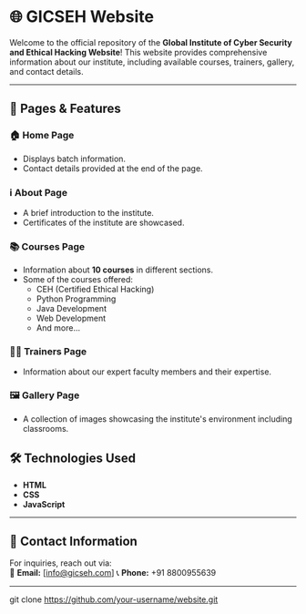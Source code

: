 # 🌐 GICSEH Website  

Welcome to the official repository of the **Global Institute of Cyber Security and Ethical Hacking Website**! This website provides comprehensive information about our institute, including available courses, trainers, gallery, and contact details.  

---

## 📖 Pages & Features  

### **🏠 Home Page**  
- Displays batch information.  
- Contact details provided at the end of the page.  

### **ℹ️ About Page**  
- A brief introduction to the institute.  
- Certificates of the institute are showcased.  

### **📚 Courses Page**  
- Information about **10 courses** in different sections.  
- Some of the courses offered:  
  - CEH (Certified Ethical Hacking)  
  - Python Programming  
  - Java Development  
  - Web Development  
  - And more...  

### **👨‍🏫 Trainers Page**  
- Information about our expert faculty members and their expertise.  

### **🖼️ Gallery Page**  
- A collection of images showcasing the institute's environment including classrooms.  

## 🛠️ Technologies Used  
- **HTML**  
- **CSS**  
- **JavaScript**  

---

## 📩 Contact Information  
For inquiries, reach out via:  
📧 **Email:** [info@gicseh.com] 
📞 **Phone:** +91 8800955639 

---
   git clone https://github.com/your-username/website.git
